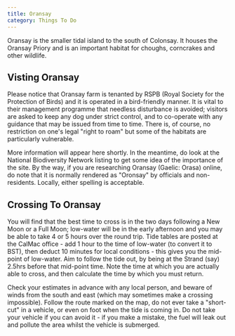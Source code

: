 ```yaml
---
title: Oransay
category: Things To Do
---
```


Oransay is the smaller tidal island to the south of Colonsay. It houses the Oransay Priory and is an important habitat for choughs, corncrakes and other wildlife.

## Visting Oransay

Please notice that Oransay farm is tenanted by RSPB (Royal Society for the Protection of Birds) and it is operated in a bird-friendly manner. It is vital to their management programme that needless disturbance is avoided; visitors are asked to keep any dog under strict control, and to co-operate with any guidance that may be issued from time to time. There is, of course, no restriction on one's legal "right to roam" but some of the habitats are particularly vulnerable.

More information will appear here shortly. In the meantime, do look at the National Biodiversity Network listing to get some idea of the importance of the site. By the way, if you are researching Oransay (Gaelic: Orasa) online, do note that it is normally rendered as "Oronsay" by officials and non-residents. Locally, either spelling is acceptable.

## Crossing To Oransay

You will find that the best time to cross is in the two days following a New Moon or a Full Moon; low-water will be in the early afternoon and you may be able to take 4 or 5 hours over the round trip. Tide tables are posted at the CalMac office - add 1 hour to the time of low-water (to convert it to BST), then deduct 10 minutes for local conditions - this gives you the mid-point of low-water. Aim to follow the tide out, by being at the Strand (say) 2.5hrs before that mid-point time. Note the time at which you are actually able to cross, and then calculate the time by which you must return.

Check your estimates in advance with any local person, and beware of winds from the south and east (which may sometimes make a crossing impossible). Follow the route marked on the map, do not ever take a "short-cut" in a vehicle, or even on foot when the tide is coming in. Do not take your vehicle if you can avoid it - if you make a mistake, the fuel will leak out and pollute the area whilst the vehicle is submerged.